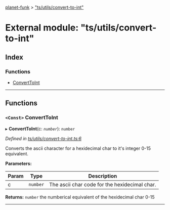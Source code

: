 [planet-funk](../README.md) > ["ts/utils/convert-to-int"](../modules/_ts_utils_convert_to_int_.md)

# External module: "ts/utils/convert-to-int"

## Index

### Functions

* [ConvertToInt](_ts_utils_convert_to_int_.md#converttoint)

---

## Functions

<a id="converttoint"></a>

### `<Const>` ConvertToInt

▸ **ConvertToInt**(c: *`number`*): `number`

*Defined in [ts/utils/convert-to-int.ts:6](https://github.com/WilliamRADFunk/planet-funk/blob/b15270a/src/ts/utils/convert-to-int.ts#L6)*

Converts the ascii character for a hexidecimal char to it's integer 0-15 equivalent.

**Parameters:**

| Param | Type | Description |
| ------ | ------ | ------ |
| c | `number` |  The ascii char code for the hexidecimal char. |

**Returns:** `number`
the numberical equivalent of the hexidecimal char 0-15

___


